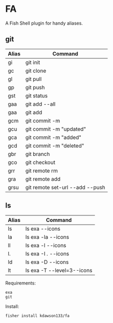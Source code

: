 # FA
A Fish Shell plugin for handy aliases.

## git

| Alias | Command 												|
| ----- | -------------------------------	|
| gi 		| git init 												|
| gc 		| git clone												|
| gl		| git pull                				|
| gp    | git push 												|
| gst   | git status 											|
| gaa		| git add --all 									|
| gaa		| git add 												|
| gcm		| git commit -m 									|
| gcu		| git commit -m "updated" 				|
| gca   | git commit -m "added"						|
| gcd		| git commit -m "deleted" 				|
| gbr 	| git branch 											|
| gco 	| git checkout 										|
| grr		| git remote rm 									|
| gra		| git remote add 									|
| grsu 	| git remote set-url --add --push |

## ls

| Alias | Command 												|
| ----- | -------------------------------	|
| ls 		| ls exa --icons									|
| la 		| ls exa -la --icons							|
| ll		| ls exa -l --icons        				|
| l.    | ls exa -I *.* --icons						|
| ld    | ls exa -D --icons								|
| lt		| ls exa -T --level=3--icons			|

Requirements:
```
exa
git
```

Install:
```
fisher install kdawson133/fa
```

